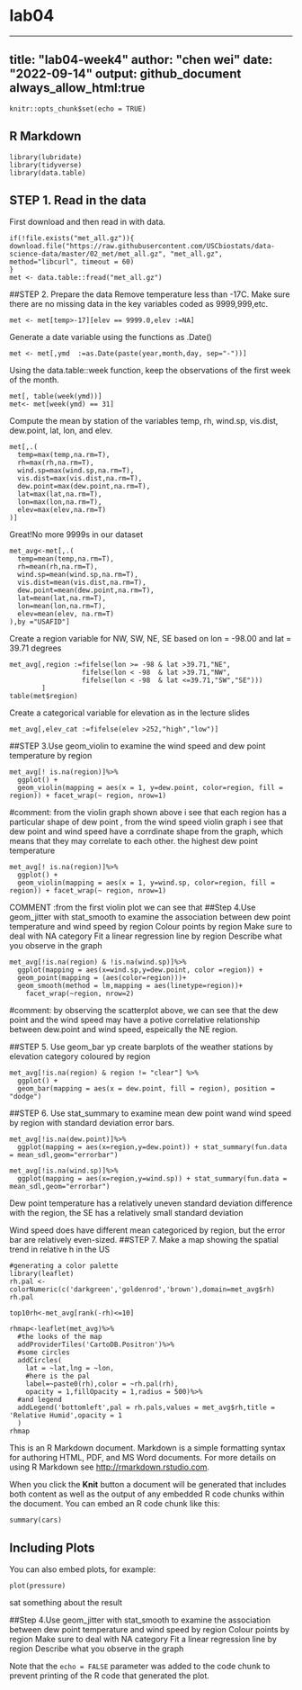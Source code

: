 # lab04
---
title: "lab04-week4"
author: "chen wei"
date: "2022-09-14"
output: github_document
always_allow_html:true
---

```{r setup, include=FALSE}
knitr::opts_chunk$set(echo = TRUE)
```

## R Markdown
```{r}
library(lubridate)
library(tidyverse)
library(data.table)
```
## STEP 1. Read in the data
First download and then read in with data.
```{r read-data cache = TRUE}
if(!file.exists("met_all.gz")){
download.file("https://raw.githubusercontent.com/USCbiostats/data-science-data/master/02_met/met_all.gz", "met_all.gz", method="libcurl", timeout = 60)
}
met <- data.table::fread("met_all.gz")

```

##STEP 2. Prepare the data
Remove temperature less than -17C.
Make sure there are no missing data in the key variables coded as 9999,999,etc.
```{r remove low-temp}
met <- met[temp>-17][elev == 9999.0,elev :=NA]
```
Generate a date variable using the functions as .Date()
```{r CREATE-YMD,CACHE = TRUE}
met <- met[,ymd  :=as.Date(paste(year,month,day, sep="-"))]  

```
Using the data.table::week function, keep the observations of the first week of the month.
```{r}
met[, table(week(ymd))]  
met<- met[week(ymd) == 31]
```
Compute the mean by station of the variables temp, rh, wind.sp, vis.dist, dew.point, lat, lon, and elev.
```{r check max}
met[,.(
  temp=max(temp,na.rm=T),
  rh=max(rh,na.rm=T),
  wind.sp=max(wind.sp,na.rm=T),
  vis.dist=max(vis.dist,na.rm=T),
  dew.point=max(dew.point,na.rm=T),
  lat=max(lat,na.rm=T),
  lon=max(lon,na.rm=T),
  elev=max(elev,na.rm=T)
)]
```
Great!No more 9999s in our dataset
```{r check avg}
met_avg<-met[,.(
  temp=mean(temp,na.rm=T),
  rh=mean(rh,na.rm=T),
  wind.sp=mean(wind.sp,na.rm=T),
  vis.dist=mean(vis.dist,na.rm=T),
  dew.point=mean(dew.point,na.rm=T),
  lat=mean(lat,na.rm=T),
  lon=mean(lon,na.rm=T),
  elev=mean(elev, na.rm=T)
),by ="USAFID"]
```
Create a region variable for NW, SW, NE, SE based on lon = -98.00 and lat = 39.71 degrees
```{r}
met_avg[,region :=fifelse(lon >= -98 & lat >39.71,"NE",
                  fifelse(lon < -98  & lat >39.71,"NW",
                  fifelse(lon < -98  & lat <=39.71,"SW","SE")))
        ]
table(met$region)
```
Create a categorical variable for elevation as in the lecture slides
```{r}
met_avg[,elev_cat :=fifelse(elev >252,"high","low")]
```

##STEP 3.Use geom_violin to examine the wind speed and dew point temperature by region
```{r}
met_avg[! is.na(region)]%>%
  ggplot() +
  geom_violin(mapping = aes(x = 1, y=dew.point, color=region, fill = region)) + facet_wrap(~ region, nrow=1)
```
#comment: from the violin graph shown above i see that each region has a particular shape of dew point , from the wind speed violin graph i see that dew point and wind speed have a corrdinate shape from the graph, which means that they may correlate to each other. 
the highest dew point temperature
```{r}
met_avg[! is.na(region)]%>%
  ggplot() +
  geom_violin(mapping = aes(x = 1, y=wind.sp, color=region, fill = region)) + facet_wrap(~ region, nrow=1)
```  
COMMENT  :from the first violin plot we can see that 
##Step 4.Use geom_jitter with stat_smooth to examine the association between dew point temperature and wind speed by region
Colour points by region
Make sure to deal with NA category
Fit a linear regression line by region
Describe what you observe in the graph
```{r scatterplot-dewpoint-wind.sp}
met_avg[!is.na(region) & !is.na(wind.sp)]%>%
  ggplot(mapping = aes(x=wind.sp,y=dew.point, color =region)) + 
  geom_point(mapping = (aes(color=region)))+
  geom_smooth(method = lm,mapping = aes(linetype=region))+
    facet_wrap(~region, nrow=2)
```
#comment: by observing the scatterplot above, we can see that the dew point and the wind speed may have a potive correlative relationship between dew.point and wind speed, espeically the NE region.

##STEP 5. Use geom_bar yp create barplots of the weather stations by elevation category coloured by region
```{r}
met_avg[!is.na(region) & region != "clear"] %>%
  ggplot() + 
  geom_bar(mapping = aes(x = dew.point, fill = region), position = "dodge")
```



##STEP 6. Use stat_summary to examine mean dew point wand wind speed by region with standard deviation error bars.
```{r}
met_avg[!is.na(dew.point)]%>%
  ggplot(mapping = aes(x=region,y=dew.point)) + stat_summary(fun.data = mean_sdl,geom="errorbar")
```
```{r}
met_avg[!is.na(wind.sp)]%>%
  ggplot(mapping = aes(x=region,y=wind.sp)) + stat_summary(fun.data = mean_sdl,geom="errorbar")
```
Dew point temperature has a relatively uneven standard deviation difference with the region, the SE has a relatively small standard deviation

Wind speed does have different mean categoriced by region, but the error bar are relatively even-sized. 
##STEP 7. Make a map showing the spatial trend in relative h in the US
```{r}
#generating a color palette
library(leaflet)
rh.pal <-colorNumeric(c('darkgreen','goldenrod','brown'),domain=met_avg$rh)
rh.pal
```
```{r}
top10rh<-met_avg[rank(-rh)<=10]
```

```{r}
rhmap<-leaflet(met_avg)%>%
  #the looks of the map
  addProviderTiles('CartoDB.Positron')%>%
  #some circles
  addCircles(
    lat = ~lat,lng = ~lon,
    #here is the pal
    label=~paste0(rh),color = ~rh.pal(rh),
    opacity = 1,fillOpacity = 1,radius = 500)%>%
  #and legend
  addLegend('bottomleft',pal = rh.pals,values = met_avg$rh,title = 'Relative Humid',opacity = 1
  )
rhmap
```
This is an R Markdown document. Markdown is a simple formatting syntax for authoring HTML, PDF, and MS Word documents. For more details on using R Markdown see <http://rmarkdown.rstudio.com>.

When you click the **Knit** button a document will be generated that includes both content as well as the output of any embedded R code chunks within the document. You can embed an R code chunk like this:

```{r cars}
summary(cars)
```

## Including Plots

You can also embed plots, for example:

```{r pressure, echo=FALSE}
plot(pressure)
```

sat something about the result

##Step 4.Use geom_jitter with stat_smooth to examine the association between dew point temperature and wind speed by region
Colour points by region
Make sure to deal with NA category
Fit a linear regression line by region
Describe what you observe in the graph

Note that the `echo = FALSE` parameter was added to the code chunk to prevent printing of the R code that generated the plot.
